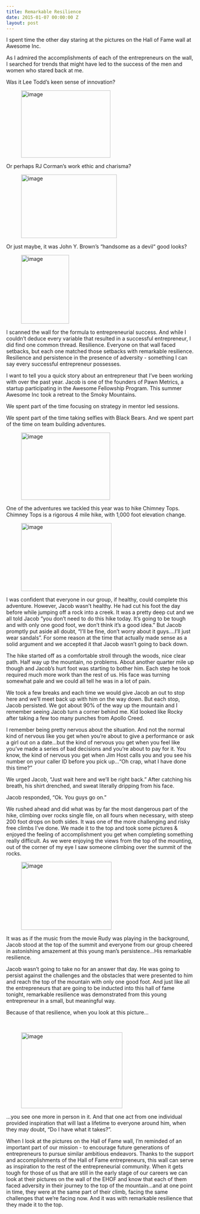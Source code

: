 ```yaml
---
title: Remarkable Resilience
date: 2015-01-07 00:00:00 Z
layout: post
---
```

 
<p>I spent time the other day staring at the pictures on the Hall of Fame wall at Awesome Inc.</p>
<p>As I admired the accomplishments of each of the entrepreneurs on the wall, I searched for trends that might have led to the success of the men and women who stared back at me.  </p>
<p><span>Was it Lee Todd’s keen sense of innovation?</span></p>
<p><span id="docs-internal-guid-98b25bb9-9c1f-955c-ef64-8fc5505f64d0"><figure class="tmblr-full" data-orig-height="720" data-orig-width="1280" data-orig-src="https://lh3.googleusercontent.com/K75hu-gX_w1SMFGKpLkYANvvxOX8JWc7XEqt3Sso-Kw0pEEu_58bJEBx8hHe0kWtpq71y0-joqj_Kd_e8Ryhkj3WNsV00AwK9RKLvsJ6bafHIB5ibQpBIwDSTjvq0uMTNg"><img alt="image" height="180px;" src="https://66.media.tumblr.com/a7952abb2402fa618f3acbba53a95201/tumblr_inline_pk085efeaE1spm8pc_540.png" width="239px;" data-orig-height="720" data-orig-width="1280" data-orig-src="https://lh3.googleusercontent.com/K75hu-gX_w1SMFGKpLkYANvvxOX8JWc7XEqt3Sso-Kw0pEEu_58bJEBx8hHe0kWtpq71y0-joqj_Kd_e8Ryhkj3WNsV00AwK9RKLvsJ6bafHIB5ibQpBIwDSTjvq0uMTNg"/></figure></span></p>
<p>Or perhaps RJ Corman’s work ethic and charisma?</p>
<p><span id="docs-internal-guid-98b25bb9-9c1f-b31f-08fa-d7536e9df339"><figure class="tmblr-full" data-orig-height="400" data-orig-width="600" data-orig-src="https://lh5.googleusercontent.com/3YwEWZodzRSNpV4P5BwmhECANLUYuvjFPio2ETCzcAee09J1REvIRI6yUJTMmr6uNCH9VND92Eys2KInTqVpY0Yc_Kf7FkzsFK5XsWSkHsY5syfS-DpjSIOqR7RWdNcTEA"><img alt="image" height="170px;" src="https://66.media.tumblr.com/084f2d38174a76d327fafcf39e9ede5a/tumblr_inline_pk085e4bYX1spm8pc_540.jpg" width="256px;" data-orig-height="400" data-orig-width="600" data-orig-src="https://lh5.googleusercontent.com/3YwEWZodzRSNpV4P5BwmhECANLUYuvjFPio2ETCzcAee09J1REvIRI6yUJTMmr6uNCH9VND92Eys2KInTqVpY0Yc_Kf7FkzsFK5XsWSkHsY5syfS-DpjSIOqR7RWdNcTEA"/></figure></span></p>
<p>Or just maybe, it was John Y. Brown’s “handsome as a devil“ good looks?</p>
<p> <span><span><figure data-orig-height="300" data-orig-width="209" data-orig-src="https://lh6.googleusercontent.com/kVpZQD7Tu7Nx-G99Ikrmb2oIwq8NVssOkiiUYDkVxQJiEOGKVGGF6aztAqfY4ZeeZixYJOitpaQb77dbSETcvnVSvWu_ZXBpUUjZ3szcgUygd2FyjM02CwI9dy8o7VSvEg"><img alt="image" height="184px;" src="https://66.media.tumblr.com/f4c15c5d6f6412499029ab21605e3103/tumblr_inline_pk085fRsdI1spm8pc_540.jpg" width="128px;" data-orig-height="300" data-orig-width="209" data-orig-src="https://lh6.googleusercontent.com/kVpZQD7Tu7Nx-G99Ikrmb2oIwq8NVssOkiiUYDkVxQJiEOGKVGGF6aztAqfY4ZeeZixYJOitpaQb77dbSETcvnVSvWu_ZXBpUUjZ3szcgUygd2FyjM02CwI9dy8o7VSvEg"/></figure></span></span></p>
<p>I scanned the wall for the formula to entrepreneurial success. And while I couldn’t deduce every variable that resulted in a successful entrepreneur, I did find one common thread.  Resilience.  Everyone on that wall faced setbacks, but each one matched those setbacks with remarkable resilience.  Resilience and persistence in the presence of adversity - something I can say every successful entrepreneur possesses.  </p>
<p>I want to tell you a quick story about an entrepreneur that I’ve been working with over the past year.  Jacob is one of the founders of Pawn Metrics, a startup participating in the Awesome Fellowship Program.  This summer Awesome Inc took a retreat to the Smoky Mountains.  </p>
<p>We spent part of the time focusing on strategy in mentor led sessions. </p>
<p>We spent part of the time taking selfies with Black Bears.  And we spent part  of the time on team building adventures.</p>
<p><span id="docs-internal-guid-98b25bb9-9c20-3648-5620-708acf024d29"><figure class="tmblr-full" data-orig-height="960" data-orig-width="1280" data-orig-src="https://lh4.googleusercontent.com/4FPHtc5XjqaiIc9qg2qip642eFuwabtzHtBLFA_xTSNHDm0GSbCSZEq5pzqwRhCLX8pf44neMXOrmbShvqAIZ0CneCbMn8YmbfoGz-qI3uBXed3IFnFKxmCYzynfiouQwQ"><img alt="image" height="180px;" src="https://66.media.tumblr.com/a4196ed487cecd7db6de417f6d2a88c8/tumblr_inline_pk085fSM2Y1spm8pc_540.jpg" width="238px;" data-orig-height="960" data-orig-width="1280" data-orig-src="https://lh4.googleusercontent.com/4FPHtc5XjqaiIc9qg2qip642eFuwabtzHtBLFA_xTSNHDm0GSbCSZEq5pzqwRhCLX8pf44neMXOrmbShvqAIZ0CneCbMn8YmbfoGz-qI3uBXed3IFnFKxmCYzynfiouQwQ"/></figure></span></p>
<p><span>One of the adventures we tackled this year was to hike Chimney Tops. Chimney Tops is a rigorous 4 mile hike, with 1,000 foot elevation change.</span></p>
<p><span id="docs-internal-guid-98b25bb9-9c20-52fe-598f-517233932a07"><figure class="tmblr-full" data-orig-height="1200" data-orig-width="1600" data-orig-src="https://lh3.googleusercontent.com/4mBmCUwJm0BqDmU9WtBEk39kIFFS14-qx7F8LGYECfKFawcbR0pbx4xvXkW2Xj4sJ6bd6siWIxQwkC3pafq0KY-zk2pmESFCqTlKFlJEBn8mxsbwL2BZeRnhAuxxS62YZQ"><img alt="image" height="182px;" src="https://66.media.tumblr.com/51f2df3004fda46be0ef62f13d139c32/tumblr_inline_pk085kotdN1spm8pc_540.jpg" width="242px;" data-orig-height="1200" data-orig-width="1600" data-orig-src="https://lh3.googleusercontent.com/4mBmCUwJm0BqDmU9WtBEk39kIFFS14-qx7F8LGYECfKFawcbR0pbx4xvXkW2Xj4sJ6bd6siWIxQwkC3pafq0KY-zk2pmESFCqTlKFlJEBn8mxsbwL2BZeRnhAuxxS62YZQ"/></figure></span>   </p>
<p>I was confident that everyone in our group, if healthy, could complete this adventure. However, Jacob wasn’t healthy.  He had cut his foot the day before while jumping off a rock into a creek.  It was a pretty deep cut and we all told Jacob  “you don’t need to do this hike today. It’s going to be tough and with only one good foot, we don’t think it’s a good idea.”  But Jacob promptly put aside all doubt,  “I’ll be fine, don’t worry about it guys&hellip;.I’ll just wear sandals”.  For some reason at the time that actually made sense as a solid argument and we accepted it that Jacob wasn’t going to back down.   </p>
<p>The hike started off as a comfortable stroll through the woods, nice clear path.  Half way up the mountain, no problems.  About another quarter mile up though and Jacob’s hurt foot was starting to bother him.  Each step he took required much more work than the rest of us.  His face was turning somewhat pale and we could all tell he was in a lot of pain.  </p>
<p>We took a few breaks and each time we would give Jacob an out to stop here and we’ll meet back up with him on the way down.  But each stop, Jacob persisted.  We got about 90% of the way up the mountain and I remember seeing Jacob turn a corner behind me. Kid looked like Rocky after taking a few too many punches from Apollo Creed.</p>
<p>I remember being pretty nervous about the situation.  And not the normal kind of nervous like you get when you’re about to give a performance or ask a girl out on a date&hellip;but the kind of nervous you get when you feel like you’ve made a series of bad decisions and you’re about to pay for it.  You know, the kind of nervous you get when Jim Host calls you and you see his number on your caller ID before you pick up&hellip;“Oh crap, what I have done this time?”</p>
<p>We urged Jacob, “Just wait here and we’ll be right back.”  After catching his breath, his shirt drenched, and sweat literally dripping from his face.</p>
<p>Jacob responded, “Ok. You guys go on.”  <br/></p>
<p>We rushed ahead and did what was by far the most dangerous part of the hike, climbing over rocks single file, on all fours when necessary, with steep 200 foot drops on both sides.  It was one of the more challenging and risky free climbs I’ve done.  We made it to the top and took some pictures &amp; enjoyed the feeling of accomplishment you get when completing something really difficult.  As we were enjoying the views from the top of the mounting, out of the corner of my eye I saw someone climbing over the summit of the rocks.  </p>
<p><span id="docs-internal-guid-98b25bb9-9c21-389c-25c0-a2f4b074fa45"><figure class="tmblr-full" data-orig-height="1200" data-orig-width="1600" data-orig-src="https://lh3.googleusercontent.com/OXlcJaPNp4RvVkNbLiT4KF3tic_kZY9ot9jlxCqc2z78B1wbYxEM2_Z3NP2o1F2OsnEVWH28OmCOc0iuXxtWieJO47n9t_SCjYx5xWrpMXRB83aT__3ZnEElihC53j9j-g"><img alt="image" height="182px;" src="https://66.media.tumblr.com/d283052ff04e7c8de7e0b09be10350c4/tumblr_inline_pk085lGwSD1spm8pc_540.jpg" width="242px;" data-orig-height="1200" data-orig-width="1600" data-orig-src="https://lh3.googleusercontent.com/OXlcJaPNp4RvVkNbLiT4KF3tic_kZY9ot9jlxCqc2z78B1wbYxEM2_Z3NP2o1F2OsnEVWH28OmCOc0iuXxtWieJO47n9t_SCjYx5xWrpMXRB83aT__3ZnEElihC53j9j-g"/></figure></span></p>
<p>It was as if the music from the movie Rudy was playing in the background, Jacob stood at the top of the summit and everyone from our group cheered in astonishing amazement at this young man’s persistence&hellip;His remarkable resilience.</p>
<p>Jacob wasn’t going to take no for an answer that day.  He was going to persist against the challenges and the obstacles that were presented to him and reach the top of the mountain with only one good foot.  And just like all the entrepreneurs that are going to be inducted into this hall of fame tonight, remarkable resilience was demonstrated from this young entrepreneur in a small, but meaningful way.</p>
<p>Because of that resilience, when you look at this picture&hellip;</p>
<p><br/><span id="docs-internal-guid-98b25bb9-9c21-6202-d629-a52654591c4b"><figure class="tmblr-full" data-orig-height="1200" data-orig-width="1600" data-orig-src="https://lh5.googleusercontent.com/B7c7qOFAOR8_divxzuqta1ZEvD0qq2-JLKgeJLUdKiKoqv29SAyhYeId5ZtsnSNfv7AlRLgmYuL8_6U_SiSYHEmPFxgIHNYlRQlJgzJdNfXo-vwQcCv0IWwdRnBCz5yXYg"><img alt="image" height="203px;" src="https://66.media.tumblr.com/79b6a65c4d05a03ad2fb00f104ed4fdd/tumblr_inline_pk085mcPk41spm8pc_540.jpg" width="271px;" data-orig-height="1200" data-orig-width="1600" data-orig-src="https://lh5.googleusercontent.com/B7c7qOFAOR8_divxzuqta1ZEvD0qq2-JLKgeJLUdKiKoqv29SAyhYeId5ZtsnSNfv7AlRLgmYuL8_6U_SiSYHEmPFxgIHNYlRQlJgzJdNfXo-vwQcCv0IWwdRnBCz5yXYg"/></figure></span></p>
<p>&hellip;you see one more in person in it.  And that one act from one individual provided inspiration that will last a lifetime to everyone around him, when they may doubt, “Do I have what it takes?”.</p>
<p>When I look at the pictures on the Hall of Fame wall, I’m reminded of an important part of our mission - to encourage future generations of entrepreneurs to pursue similar ambitious endeavors.  Thanks to the support and accomplishments of the Hall of Fame entrepreneurs, this wall can serve as inspiration to the rest of the entrepreneurial community.  When it gets tough for those of us that are still in the early stage of our careers we can look at their pictures on the wall of the EHOF and know that each of them faced adversity in their journey to the top of the mountain&hellip;and at one point in time, they were at the same part of their climb, facing the same challenges that we’re facing now.  And it was with remarkable resilience that they made it to the top.</p>

<p><span> </span></p>

<p><span> </span></p>
